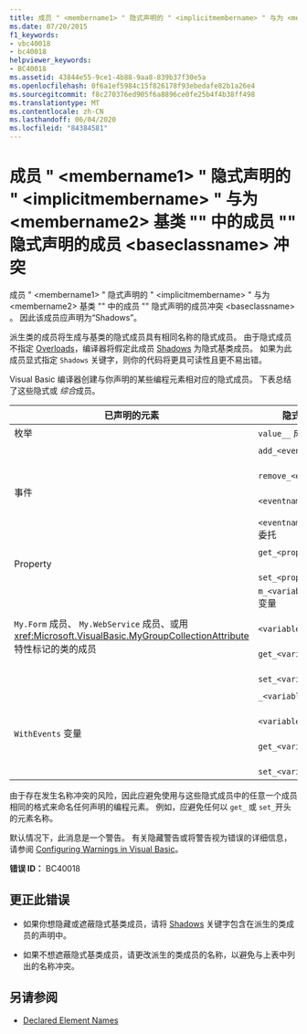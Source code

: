 ```yaml
---
title: 成员 " <membername1> " 隐式声明的 " <implicitmembername> " 与为 <membername2> 基类 "" 中的成员 "" 隐式声明的成员 <baseclassname> 冲突
ms.date: 07/20/2015
f1_keywords:
- vbc40018
- bc40018
helpviewer_keywords:
- BC40018
ms.assetid: 43844e55-9ce1-4b88-9aa8-839b37f30e5a
ms.openlocfilehash: 0f6a1ef5984c15f826178f93ebedafe82b1a26e4
ms.sourcegitcommit: f8c270376ed905f6a8896ce0fe25b4f4b38ff498
ms.translationtype: MT
ms.contentlocale: zh-CN
ms.lasthandoff: 06/04/2020
ms.locfileid: "84384581"
---
```

# <a name="member-membername1-implicitly-declares-implicitmembername-which-conflicts-with-a-member-implicitly-declared-for-member-membername2-in-the-base-class-baseclassname"></a>成员 " \<membername1> " 隐式声明的 " \<implicitmembername> " 与为 \<membername2> 基类 "" 中的成员 "" 隐式声明的成员 \<baseclassname> 冲突
成员 " \<membername1> " 隐式声明的 " \<implicitmembername> " 与为 \<membername2> 基类 "" 中的成员 "" 隐式声明的成员冲突 \<baseclassname> 。 因此该成员应声明为“Shadows”。  
  
 派生类的成员将生成与基类的隐式成员具有相同名称的隐式成员。 由于隐式成员不指定 [Overloads](../language-reference/modifiers/overloads.md)，编译器将假定此成员 [Shadows](../language-reference/modifiers/shadows.md) 为隐式基类成员。 如果为此成员显式指定 `Shadows` 关键字，则你的代码将更具可读性且更不易出错。  
  
 Visual Basic 编译器创建与你声明的某些编程元素相对应的隐式成员。 下表总结了这些隐式或 *综合*成员。  
  
|已声明的元素|隐式创建的成员|  
|----------------------|--------------------------------|  
|枚举|`value__` 成员|  
|事件|`add_<eventname>` 过程<br /><br /> `remove_<eventname>` 过程<br /><br /> `<eventname>Event` 字段<br /><br /> `<eventname>EventHandler` 委托|  
|Property|`get_<propertyname>` 过程<br /><br /> `set_<propertyname>` 过程|  
|`My.Form` 成员、 `My.WebService` 成员、或用 <xref:Microsoft.VisualBasic.MyGroupCollectionAttribute> 特性标记的类的成员|`m_<variablename>``Static`变量<br /><br /> `<variablename>` 属性<br /><br /> `get_<variablename>` 过程<br /><br /> `set_<variablename>` 过程|  
|`WithEvents` 变量|`_<variablename>` 变量<br /><br /> `<variablename>` 属性<br /><br /> `get_<variablename>` 过程<br /><br /> `set_<variablename>` 过程|  
  
 由于存在发生名称冲突的风险，因此应避免使用与这些隐式成员中的任意一个成员相同的格式来命名任何声明的编程元素。 例如，应避免任何以 `get_` 或 `set_`开头的元素名称。  
  
 默认情况下，此消息是一个警告。 有关隐藏警告或将警告视为错误的详细信息，请参阅 [Configuring Warnings in Visual Basic](/visualstudio/ide/configuring-warnings-in-visual-basic)。  
  
 **错误 ID：** BC40018  
  
## <a name="to-correct-this-error"></a>更正此错误  
  
- 如果你想隐藏或遮蔽隐式基类成员，请将 [Shadows](../language-reference/modifiers/shadows.md) 关键字包含在派生的类成员的声明中。  
  
- 如果不想遮蔽隐式基类成员，请更改派生的类成员的名称，以避免与上表中列出的名称冲突。  
  
## <a name="see-also"></a>另请参阅

- [Declared Element Names](../programming-guide/language-features/declared-elements/declared-element-names.md)

